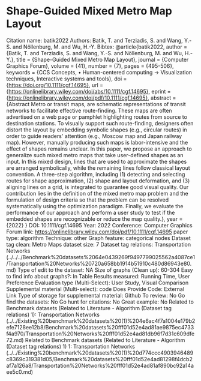 # Shape-Guided Mixed Metro Map Layout

Citation name: batik2022
Authors: Batik, T. and Terziadis, S. and Wang, Y.-S. and Nöllenburg, M. and Wu, H.-Y.
Bibtex: @article{batik2022,
author = {Batik, T. and Terziadis, S. and Wang, Y.-S. and Nöllenburg, M. and Wu, H.-Y.},
title = {Shape-Guided Mixed Metro Map Layout},
journal = {Computer Graphics Forum},
volume = {41},
number = {7},
pages = {495-506},
keywords = {CCS Concepts, • Human-centered computing → Visualization techniques, Interactive systems and tools},
doi = {https://doi.org/10.1111/cgf.14695},
url = {https://onlinelibrary.wiley.com/doi/abs/10.1111/cgf.14695},
eprint = {https://onlinelibrary.wiley.com/doi/pdf/10.1111/cgf.14695},
abstract = {Abstract Metro or transit maps, are schematic representations of transit networks to facilitate effective route-finding. These maps are often advertised on a web page or pamphlet highlighting routes from source to destination stations. To visually support such route-finding, designers often distort the layout by embedding symbolic shapes (e.g., circular routes) in order to guide readers' attention (e.g., Moscow map and Japan railway map). However, manually producing such maps is labor-intensive and the effect of shapes remains unclear. In this paper, we propose an approach to generalize such mixed metro maps that take user-defined shapes as an input. In this mixed design, lines that are used to approximate the shapes are arranged symbolically, while the remaining lines follow classical layout convention. A three-step algorithm, including (1) detecting and selecting routes for shape approximation, (2) shape and layout deformation, and (3) aligning lines on a grid, is integrated to guarantee good visual quality. Our contribution lies in the definition of the mixed metro map problem and the formulation of design criteria so that the problem can be resolved systematically using the optimization paradigm. Finally, we evaluate the performance of our approach and perform a user study to test if the embedded shapes are recognizable or reduce the map quality.},
year = {2022}
}
DOI: 10.1111/cgf.14695
Year: 2022
Conference: Computer Graphics Forum
link: https://onlinelibrary.wiley.com/doi/pdf/10.1111/cgf.14695
paper type: algorithm
Technique: other
Graph feature: categorical nodes
Dataset tag clean: Metro Maps
dataset size: 7
Dataset tag relations: Transportation Networks (../../../Benchmark%20datasets%2064e0439269f9497799025562a4087ce1/Transportation%20Networks%20720a658bb1914b51910c480d86943e80.md)
Type of edit to the dataset: NA
Size of graphs (Clean up): 60-304
Easy to find info about graphs?: In Table
Results measured: Running Time, User Preference
Evaluation type (Multi-Select): User Study, Visual Comparison
Supplemental material (Multi-select): code
Does Provide Code: External Link
Type of storage for supplemental material: Github
To review: No
Go find the datasets: No
Go hunt for citations: No
Great example: No
Related to Benchmark datasets (Related to Literature - Algorithm (Dataset tag relations) 1): Transportation Networks (../../Existing%20benchmark%20datasets%20(1)%204e6ac4f7a1004e179b2efe7128ee12b8/Benchmark%20datasets%20fff01d52e4ad81ae9875ec4733f4a970/Transportation%20Networks%20fff01d52e4ad81db96f7d31c609dfe72.md)
Related to Benchmark datasets (Related to Literature - Algorithm (Dataset tag relations) 1) 1: Transportation Networks (../../Existing%20benchmark%20datasets%20(1)%20d774ccc4903946489c8369c319381d05/Benchmark%20datasets%20fff01d52e4ad81298f4dcb2af7a126a8/Transportation%20Networks%20fff01d52e4ad81af890bc92a14aee5c0.md)
